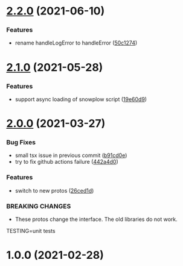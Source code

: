 # [2.2.0](https://github.com/promotedai/promoted-snowplow-logger/compare/v2.1.0...v2.2.0) (2021-06-10)


### Features

* rename handleLogError to handleError ([50c1274](https://github.com/promotedai/promoted-snowplow-logger/commit/50c127479e78a042c4d0a8e3f8ea45707d634a26))

# [2.1.0](https://github.com/promotedai/promoted-snowplow-logger/compare/v2.0.0...v2.1.0) (2021-05-28)


### Features

* support async loading of snowplow script ([19e60d9](https://github.com/promotedai/promoted-snowplow-logger/commit/19e60d97fd1674393f0cb56906e145bd7593076d))

# [2.0.0](https://github.com/promotedai/promoted-snowplow-logger/compare/v1.0.0...v2.0.0) (2021-03-27)


### Bug Fixes

* small tsx issue in previous commit ([b91cd0e](https://github.com/promotedai/promoted-snowplow-logger/commit/b91cd0ef147958895fb63808b892b2d5f1410e2a))
* try to fix github actions failure ([442a4d0](https://github.com/promotedai/promoted-snowplow-logger/commit/442a4d03c0c3710b4404a5017bd9eb9919bf0ce8))


### Features

* switch to new protos ([26ced1d](https://github.com/promotedai/promoted-snowplow-logger/commit/26ced1dbc8ede37610351f87036cf38f1ff1fec0))


### BREAKING CHANGES

* These protos change the interface.  The old libraries do not work.

TESTING=unit tests

# 1.0.0 (2021-02-28)
